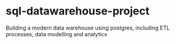 # sql-datawarehouse-project
Building a modern data warehouse using postgres, including ETL processes, data modelling and analytics
